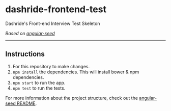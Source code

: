 # dashride-frontend-test
Dashride's Front-end Interview Test Skeleton

*Based on [angular-seed](https://github.com/angular/angular-seed)*

------

## Instructions
1. For this repository to make changes.
2. `npm install` the dependencies. This will install bower & npm dependencies.
3. `npm start` to run the app.
4. `npm test` to run the tests.

For more information about the project structure, check out the [angular-seed README](https://github.com/angular/angular-seed/blob/master/README.md).
